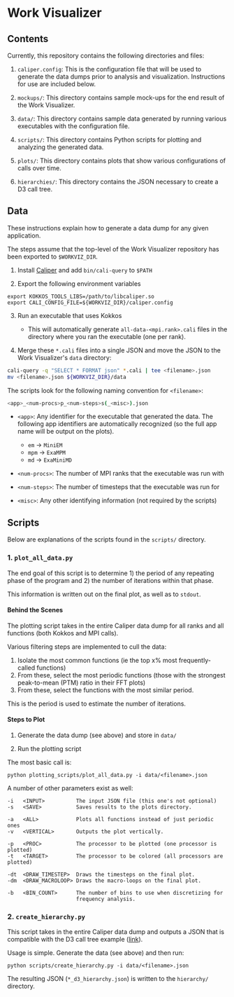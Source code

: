 # Work Visualizer

## Contents

Currently, this repository contains the following directories and files:

1. `caliper.config`: This is the configuration file that will be used to generate the data dumps prior to analysis and visualization. Instructions for use are included below.

2. `mockups/`: This directory contains sample mock-ups for the end result of the Work Visualizer.

3. `data/`: This directory contains sample data generated by running various executables with the configuration file.

4. `scripts/`: This directory contains Python scripts for plotting and analyzing the generated data.

5. `plots/`: This directory contains plots that show various configurations of calls over time.

6. `hierarchies/`: This directory contains the JSON necessary to create a D3 call tree.

## Data

These instructions explain how to generate a data dump for any given application.

The steps assume that the top-level of the Work Visualizer repository has been exported to `$WORKVIZ_DIR`.

1. Install [Caliper](https://github.com/LLNL/Caliper) and add `bin/cali-query` to `$PATH`

2. Export the following environment variables

```
export KOKKOS_TOOLS_LIBS=/path/to/libcaliper.so
export CALI_CONFIG_FILE=${WORKVIZ_DIR}/caliper.config
```

3. Run an executable that uses Kokkos
   - This will automatically generate `all-data-<mpi.rank>.cali` files in the directory where you ran the executable (one per rank).

4. Merge these `*.cali` files into a single JSON and move the JSON to the Work Visualizer's `data` directory:

```sh
cali-query -q "SELECT * FORMAT json" *.cali | tee <filename>.json
mv <filename>.json ${WORKVIZ_DIR}/data
```

The scripts look for the following naming convention for `<filename>`:
```sh
<app>_<num-procs>p_<num-steps>s(_<misc>).json
```
- `<app>`: Any identifier for the executable that generated the data. The following app identifiers are automatically recognized (so the full app name will be output on the plots).
  - `em` -> `MiniEM`
  - `mpm` -> `ExaMPM`
  - `md` -> `ExaMiniMD`

- `<num-procs>`: The number of MPI ranks that the executable was run with
- `<num-steps>`: The number of timesteps that the executable was run for
- `<misc>`: Any other identifying information (not required by the scripts)

## Scripts

Below are explanations of the scripts found in the `scripts/` directory.

### 1. `plot_all_data.py`

The end goal of this script is to determine 1) the period of any repeating phase of the program and 2) the number of iterations within that phase.

This information is written out on the final plot, as well as to `stdout`.

#### Behind the Scenes

The plotting script takes in the entire Caliper data dump for all ranks and all functions (both Kokkos and MPI calls).

Various filtering steps are implemented to cull the data:
1. Isolate the most common functions (ie the top x% most frequently-called functions)
2. From these, select the most periodic functions (those with the strongest peak-to-mean (PTM) ratio in their FFT plots)
3. From these, select the functions with the most similar period.

This is the period is used to estimate the number of iterations.

#### Steps to Plot

1. Generate the data dump (see above) and store in `data/`

2. Run the plotting script

The most basic call is:

```
python plotting_scripts/plot_all_data.py -i data/<filename>.json
```

A number of other parameters exist as well:

```
-i   <INPUT>          The input JSON file (this one's not optional)
-s   <SAVE>           Saves results to the plots directory.

-a   <ALL>            Plots all functions instead of just periodic ones
-v   <VERTICAL>       Outputs the plot vertically.

-p   <PROC>           The processor to be plotted (one processor is plotted)
-t   <TARGET>         The processor to be colored (all processors are plotted)

-dt  <DRAW_TIMESTEP>  Draws the timesteps on the final plot.
-dm  <DRAW_MACROLOOP> Draws the macro-loops on the final plot.

-b   <BIN_COUNT>      The number of bins to use when discretizing for
                      frequency analysis.
```

### 2. `create_hierarchy.py`

This script takes in the entire Caliper data dump and outputs a JSON that is compatible with the D3 call tree example ([link](https://observablehq.com/d/273ba128f4494a5c)).

Usage is simple. Generate the data (see above) and then run:

```
python scripts/create_hierarchy.py -i data/<filename>.json
```

The resulting JSON (`*_d3_hierarchy.json`) is written to the `hierarchy/` directory.
